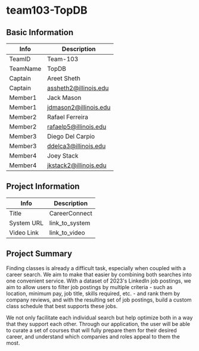 # team103-TopDB

## Basic Information

|   Info      |        Description     |
| ----------- | ---------------------- |
| TeamID      |        Team-103        |
| TeamName    |         TopDB          |
| Captain     |       Areet Sheth      |
| Captain     |  assheth2@illinois.edu |
| Member1     |       Jack Mason       |
| Member1     | jdmason2@illinois.edu  |
| Member2     |     Rafael Ferreira    |
| Member2     | rafaelp5@illinois.edu  |
| Member3     |    Diego Del Carpio    |
| Member3     |  ddelca3@illinois.edu  |
| Member4     |        Joey Stack      |
| Member4     |  jkstack2@illinois.edu |

## Project Information

|   Info      |        Description     |
| ----------- | ---------------------- |
|  Title      |       CareerConnect    |
| System URL  |      link_to_system    |
| Video Link  |      link_to_video     |

## Project Summary

Finding classes is already a difficult task, especially when coupled with a career search. We aim to make that easier by combining both searches into one convenient service. With a dataset of 2023's LinkedIn job postings, we aim to allow users to filter job postings by multiple criteria - such as location, minimum pay, job title, skills required, etc. - and rank them by company reviews, and with the resulting set of job postings, build a custom class schedule that best supports these jobs. 

We not only facilitate each individual search but help optimize both in a way that they support each other. Through our application, the user will be able to curate a set of courses that will fully prepare them for their desired career, and understand which companies and roles appeal to them the most. 


